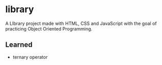 # library
A LIbrary project made with HTML, CSS and JavaScript with the goal of practicing Object Oriented Programming.

## Learned
- ternary operator
